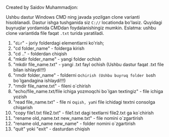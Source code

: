 Created by Saidov Muhammadjon: 

Ushbu dastur Windows CMD ning javada yozilgan clone varianti hisoblanadi. Dastur ishga tushganida siz `C://` locationda bo'lasiz. Quyidagi buyruqlar yordamida CMDdan foydalanishingiz mumkin. Eslatma: ushbu clone variantida file faqat `.txt` turida yaratiladi. 

1) "`dir`" - joriy folderdagi elementlarni ko'rish;
2) "cd folder_name" - folderga kirish
3) "cd .." - folderdan chiqish
4) "mkdir folder_name" - yangi folder ochish
5) "mkdir file_name.txt" - yangi .txt fayl ochish (Ushbu dastur faqat .txt file bilan ishlaydi!!!)
6) "rmdir folder_name" - folderni o`chirish (Ushbu buyruq folder bo`sh bo`lgandagina ishlaydi!!!)
7) "rmdir file_name.txt" - fileni o`chirish
8) "echo/file_name.txt/file ichiga yozmoqchi bo`lgan textingiz" - file ichiga yozish
9) "read file_name.txt" - file ni o`qish, ya`ni file ichidagi textni consolga chiqarish
10) "copy file1.txt file2.txt" - file1.txt dagi textlarni file2.txt ga ko`chirish
11) "rename old_name.txt new_name.txt" - file nomini o`zgartirish
12) "rename old_name new_name" - folder nomini o`zgartirish
13) "quit" yoki "exit" - dasturdan chiqish
